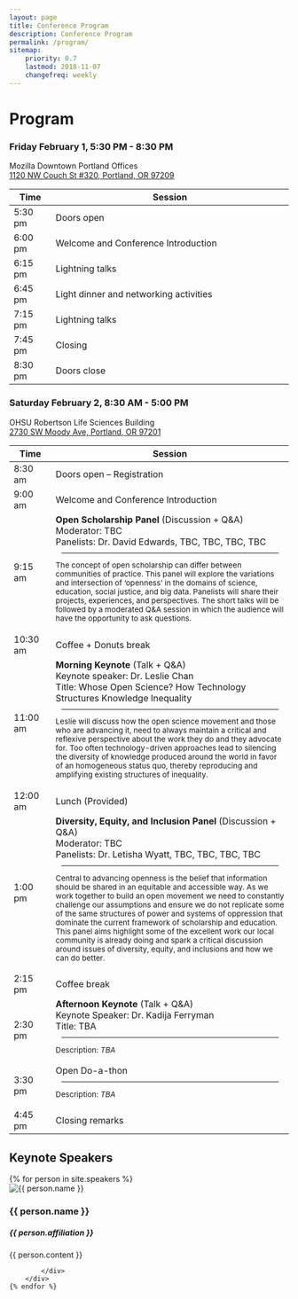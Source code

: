```yaml
---
layout: page
title: Conference Program
description: Conference Program
permalink: /program/
sitemap:
    priority: 0.7
    lastmod: 2018-11-07
    changefreq: weekly
---
```


# Program

### Friday February 1, 5:30 PM - 8:30 PM

Mozilla Downtown Portland Offices<br>
[1120 NW Couch St #320, Portland, OR 97209](https://goo.gl/maps/BWe5tDpmYU82)

<div><table>
  <col style="width:15%">
  <thead>
    <tr>
      <th>Time</th>
      <th>Session</th>
    </tr>
  </thead>
  <tbody>
  <tr>
    <td>5:30 pm</td>
    <td>Doors open</td>
  </tr>
  <tr>
    <td>6:00 pm</td>
    <td>Welcome and Conference Introduction</td>
  </tr>
  <tr>
    <td>6:15 pm</td>
    <td>Lightning talks</td>
  </tr>
  <tr>
    <td>6:45 pm</td>
    <td>Light dinner and networking activities</td>
  </tr>
  <tr>
    <td>7:15 pm</td>
    <td>Lightning talks</td>
  </tr>
  <tr>
    <td>7:45 pm</td>
    <td>Closing</td>
  </tr>
  <tr>
    <td>8:30 pm</td>
    <td>Doors close</td>
  </tr>
  </tbody>
</table></div>

### Saturday February 2, 8:30 AM - 5:00 PM

OHSU Robertson Life Sciences Building<br> 
[2730 SW Moody Ave, Portland, OR 97201](https://goo.gl/maps/yDTHVLd3L6r)

<div><table>
  <col style="width:15%">
  <thead>
    <tr>
      <th>Time</th>
      <th>Session</th>
    </tr>
  </thead>
    
  <tr>
    <td>8:30 am</td>
    <td>Doors open – Registration</td>
  </tr>
  
  <tr>
    <td>9:00 am</td>
    <td>Welcome and Conference Introduction</td>
  </tr>
  
  <tr>
    <td>9:15 am</td>
    <td><b>Open Scholarship Panel</b> (Discussion + Q&A)<br>
            Moderator: TBC<br>
            Panelists: Dr. David Edwards, TBC, TBC, TBC, TBC<br>
            <hr style="margin:10px">
            <p style="font-size:.85rem">The concept of open scholarship can differ between communities of practice. This panel will      explore the variations and intersection of ‘openness’ in the domains of science, education, social justice, and big data. Panelists will share their projects, experiences, and perspectives. The short talks will be followed by a moderated Q&A session in which the audience will have the opportunity to ask questions.</p></td>
  </tr>
  
  <tr>
    <td>10:30 am</td>
    <td>Coffee + Donuts break</td>
  </tr>
  
  <tr>
    <td>11:00 am</td>
    <td><b>Morning Keynote</b> (Talk + Q&A) <br> Keynote speaker: Dr. Leslie Chan<br> Title: <emph> Whose Open Science? How Technology Structures Knowledge Inequality</emph><br> 
    <hr style="margin:10px">
    <p style="font-size:.85rem">Leslie will discuss how the open science movement and those who are advancing it, need to always maintain a critical and reflexive perspective about the work they do and they advocate for. Too often technology-driven approaches lead to silencing the diversity of knowledge produced around the world in favor of an homogeneous status quo, thereby reproducing and amplifying existing structures of inequality.</td>
  </tr>
 
  <tr>
    <td>12:00 am</td>
    <td>Lunch (Provided)</td>
  </tr>
  
  <tr>
    <td>1:00 pm</td>
    <td><b>Diversity, Equity, and Inclusion Panel</b> (Discussion + Q&A)<br>
        Moderator: TBC<br>
        Panelists: Dr. Letisha Wyatt, TBC, TBC, TBC, TBC<br>
        <hr style="margin:10px">
        <p style="font-size:.85rem">Central to advancing openness is the belief that information should be shared in an equitable and accessible way. As we work together to build an open movement we need to constantly challenge our assumptions and ensure we do not replicate some of the same structures of power and systems of oppression that dominate the current framework of scholarship and education. This panel aims highlight some of the excellent work our local community is already doing and spark a critical discussion around issues of diversity, equity, and inclusions and how we can do better.</p></td>
  </tr>
  
  <tr>
    <td>2:15 pm</td>
    <td>Coffee break</td>
  </tr>
  
  <tr>
    <td>2:30 pm</td>
    <td><b>Afternoon Keynote</b> (Talk + Q&A)<br>
        Keynote Speaker: Dr. Kadija Ferryman<br>
        Title: TBA<br>
        <hr style="margin:10px"><p style="font-size:.85rem">Description: <i>TBA</i></p></td>
  </tr>
  
   <tr>
    <td>3:30 pm</td>
    <td>Open Do-a-thon
    <hr style="margin:10px"><p style="font-size:.85rem">Description: <i>TBA</i></p></td>
  </tr>
  
   <tr>
    <td>4:45 pm</td>
    <td>Closing remarks</td>
  </tr>
</table></div>

## Keynote Speakers

<div>
    {% for person in site.speakers %}
        <div class="row keynotes">  
            <div class="image 4u 4u(medium) 6u(small) -3u(small)">
                <img src="{{ person.image }}" alt="{{ person.name }}"/>
            </div>
            <div class="text 8u 8u(medium) 12u(small)">
                <h3>
                    {{ person.name }}
                    <a class="contact-icon" target="_blank" href="http://twitter.com/{{ person.twitter }}"><i class="fa fa-twitter" aria-hidden="true"></i></a>
                </h3>
                <h5>{{ person.affiliation }}</h5>
                {{ person.content }}
            </div>
        </div>
        <p></p>
        <div class="row">
            <div class="text 12u">
                
            </div>   
        </div>
    {% endfor %}
</div>
